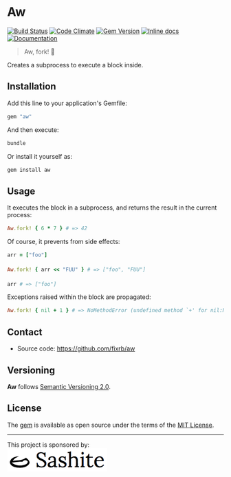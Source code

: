 # Aw

[![Build Status](https://api.travis-ci.org/fixrb/aw.svg?branch=main)][travis]
[![Code Climate](https://codeclimate.com/github/fixrb/aw/badges/gpa.svg)][codeclimate]
[![Gem Version](https://badge.fury.io/rb/aw.svg)][gem]
[![Inline docs](https://inch-ci.org/github/fixrb/aw.svg?branch=main)][inchpages]
[![Documentation](https://img.shields.io/:yard-docs-38c800.svg)][rubydoc]

> Aw, fork! 😬

Creates a subprocess to execute a block inside.

## Installation

Add this line to your application's Gemfile:

```ruby
gem "aw"
```

And then execute:

```sh
bundle
```

Or install it yourself as:

```sh
gem install aw
```

## Usage

It executes the block in a subprocess, and returns the result in the current process:

```ruby
Aw.fork! { 6 * 7 } # => 42
```

Of course, it prevents from side effects:

```ruby
arr = ["foo"]

Aw.fork! { arr << "FUU" } # => ["foo", "FUU"]

arr # => ["foo"]
```

Exceptions raised within the block are propagated:

```ruby
Aw.fork! { nil + 1 } # => NoMethodError (undefined method `+' for nil:NilClass)
```

## Contact

* Source code: https://github.com/fixrb/aw

## Versioning

__Aw__ follows [Semantic Versioning 2.0](https://semver.org/).

## License

The [gem](https://rubygems.org/gems/aw) is available as open source under the terms of the [MIT License](https://opensource.org/licenses/MIT).

***

<p>
  This project is sponsored by:<br />
  <a href="https://sashite.com/"><img
    src="https://github.com/fixrb/aw/raw/main/img/sashite.png"
    alt="Sashite" /></a>
</p>

[gem]: https://rubygems.org/gems/aw
[travis]: https://travis-ci.org/fixrb/aw
[codeclimate]: https://codeclimate.com/github/fixrb/aw
[inchpages]: https://inch-ci.org/github/fixrb/aw
[rubydoc]: https://rubydoc.info/gems/aw
